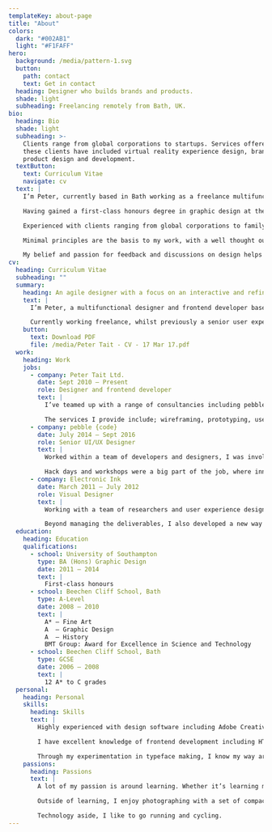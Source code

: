 ```yaml
---
templateKey: about-page
title: "About"
colors:
  dark: "#002AB1"
  light: "#F1FAFF"
hero:
  background: /media/pattern-1.svg
  button:
    path: contact
    text: Get in contact
  heading: Designer who builds brands and products.
  shade: light
  subheading: Freelancing remotely from Bath, UK.
bio:
  heading: Bio
  shade: light
  subheading: >-
    Clients range from global corporations to startups. Services offered to
    these clients have included virtual reality experience design, branding,
    product design and development.
  textButton:
    text: Curriculum Vitae
    navigate: cv
  text: |
    I’m Peter, currently based in Bath working as a freelance multifunctional designer and frontend developer. Previously a Senior UI/UX Designer at pebble {code}.

    Having gained a first-class honours degree in graphic design at the University of Southampton, I’ve established a focus on an interactive and refined process.

    Experienced with clients ranging from global corporations to family firms, including: Intel, AstraZeneca, Pearson, HSBC, National Grid, Lloyds Banking Group, IUCN, National Express, EDF, The World Bank, NG Bailey and APM Technologies.

    Minimal principles are the basis to my work, with a well thought out theory behind them. The focus of my work varies between mediums ranging from; user experience and interfaces, web design and development, branding, typography and print.

    My belief and passion for feedback and discussions on design helps maintain multiple perspectives – seeing it as the key to working agile and efficiently – resulting in refined outcomes.
cv:
  heading: Curriculum Vitae
  subheading: ""
  summary:
    heading: An agile designer with a focus on an interactive and refined process.
    text: |
      I’m Peter, a multifunctional designer and frontend developer based in Bath. Educated in Bath and attended the University of Southampton gaining a first-class honours.

      Currently working freelance, whilst previously a senior user experience and interface designer at pebble {code} in London. I have gained experience working with clients ranging from global FTSE100 corporations to family firms.
    button:
      text: Download PDF
      file: /media/Peter Tait - CV - 17 Mar 17.pdf
  work:
    heading: Work
    jobs:
      - company: Peter Tait Ltd.
        date: Sept 2010 – Present
        role: Designer and frontend developer
        text: |
          I’ve teamed up with a range of consultancies including pebble {code} (software/app design and development), Electronic Ink (design research consultancy) and Tobias & Tobias (user experience consultancy). Whilst also working as the sole designer/developer with clients on a one-to-one basis, from initial talks to final deliverables. Through user-centered design and gathering feedback where possible, that feedback helps develop the product through an iterative process, resulting in a refined deliverable.

          The services I provide include; wireframing, prototyping, user flows, user experience and product design, frontend development and final launching of the product. I've worked with a range of clients including Intel, AstraZeneca, MedImmune, EDF Energy, The World Bank and APM Technologies.
      - company: pebble {code}
        date: July 2014 – Sept 2016
        role: Senior UI/UX Designer
        text: |
          Worked within a team of developers and designers, I was involved from initial ideas, workshops, prototyping, user flows and designing, through to the actual building and creating of the product itself – within a production environment. Clients included AstraZeneca, Pearson, National Express and Lloyds Banking Group.

          Hack days and workshops were a big part of the job, where innovative ideas were generated around a topic and selected ideas were then designed and built within a single day. This resulted in fully working prototypes that could test the validity of initial ideas – whilst also having fun through collaboration.
      - company: Electronic Ink
        date: March 2011 – July 2012
        role: Visual Designer
        text: |
          Working with a team of researchers and user experience designers, I was involved with the visual design of deliverables, wireframe production and the final delivery of specs for development. Working with clients including National Grid, Nomura, HSBC, IUCN and NG Bailey.

          Beyond managing the deliverables, I also developed a new way of creating specs for internal and external use. Making a more efficient document style for developers and designers combined.
  education:
    heading: Education
    qualifications:
      - school: University of Southampton
        type: BA (Hons) Graphic Design
        date: 2011 – 2014
        text: |
          First-class honours
      - school: Beechen Cliff School, Bath
        type: A-Level
        date: 2008 – 2010
        text: |
          A* – Fine Art
          A  – Graphic Design
          A  – History
          BMT Group: Award for Excellence in Science and Technology
      - school: Beechen Cliff School, Bath
        type: GCSE
        date: 2006 – 2008
        text: |
          12 A* to C grades
  personal:
    heading: Personal
    skills:
      heading: Skills
      text: |
        Highly experienced with design software including Adobe Creative Suite and Sketch.

        I have excellent knowledge of frontend development including HTML/CSS. Beyond just CSS, I’m comfortable in newer technologies such as CSS Modules, CSS Preprocessors, PostCSS and Javascript inline styling as well as build tools such as Gulp and Webpack. I am confident in understanding documentation when introducing a new framework or library. I also have strong knowledge of frontend Javascript including React. Terminal and Git are an essential tool within my process.

        Through my experimentation in typeface making, I know my way around Glyphs. Other more obscure skills include oil painting.
    passions:
      heading: Passions
      text: |
        A lot of my passion is around learning. Whether it’s learning more about design and development or a new recipe to cook.

        Outside of learning, I enjoy photographing with a set of compact lenses set to a wide aperture.

        Technology aside, I like to go running and cycling.
---
```

